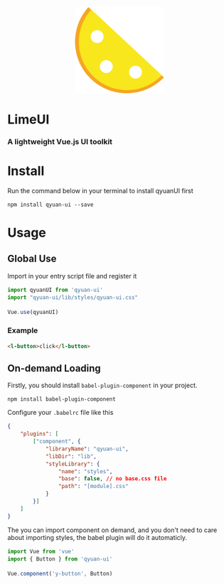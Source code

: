 <p align="center">
    <a>
        <img width="200" src="./assets/logo.png">
    </a>
</p>

<h1>
LimeUI
    <h3>A lightweight Vue.js UI toolkit</h3>
</h1>


# Install

Run the command below in your terminal to install qyuanUI first
```
npm install qyuan-ui --save
```

# Usage

## Global Use
Import in your entry script file and register it
```javascript
import qyuanUI from 'qyuan-ui'
import "qyuan-ui/lib/styles/qyuan-ui.css"

Vue.use(qyuanUI)
```

### Example

```html
<l-button>click</l-button>
```

## On-demand Loading

Firstly, you should install `babel-plugin-component` in your project.
```
npm install babel-plugin-component
```

Configure your `.babelrc` file like this

```json
{
    "plugins": [
        ["component", {
            "libraryName": "qyuan-ui",
            "libDir": "lib",
            "styleLibrary": {
                "name": "styles",
                "base": false, // no base.css file
                "path": "[module].css"
            }
        }]
    ]
}
```

The you can import component on demand, and you don't need to care about importing styles, the babel plugin will do it automaticly.

```javascript
import Vue from 'vue'
import { Button } from 'qyuan-ui'

Vue.component('y-button', Button)
```
